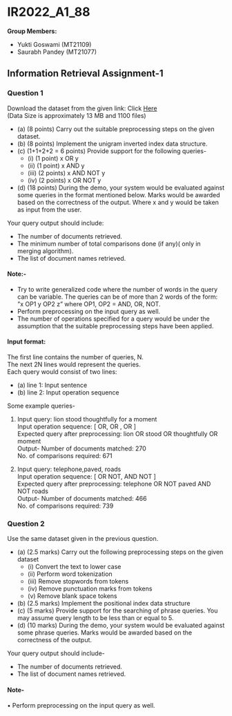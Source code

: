 # IR2022_A1_88
**Group Members:**
- Yukti Goswami (MT21109)
- Saurabh Pandey (MT21077)
 
## Information Retrieval Assignment-1
### Question 1
Download the dataset from the given link: Click [Here](https://drive.google.com/file/d/16adYlhKqYQJW-asoceONEihXmfkIxNw7/view) \
(Data Size is approximately 13 MB and 1100 files) 
- (a) (8 points) Carry out the suitable preprocessing steps on the given dataset. 
- (b) (8 points) Implement the unigram inverted index data structure. 
- (c) (1+1+2+2 = 6 points) Provide support for the following queries- 
   - (i) (1 point) x OR y  
   - (ii) (1 point) x AND y 
   - (iii) (2 points) x AND NOT y 
   - (iv) (2 points) x OR NOT y 
- (d) (18 points) During the demo, your system would be evaluated against some queries in the format
mentioned below. Marks would be awarded based on the correctness of the output.
Where x and y would be taken as input from the user.

Your query output should include:
- The number of documents retrieved.
- The minimum number of total comparisons done (if any)( only in merging algorithm).
- The list of document names retrieved.

#### Note:-
- Try to write generalized code where the number of words in the query can be variable. The queries
can be of more than 2 words of the form: ”x OP1 y OP2 z” where OP1, OP2 = AND, OR, NOT.
- Perform preprocessing on the input query as well.
- The number of operations specified for a query would be under the assumption that the suitable
preprocessing steps have been applied.

#### Input format:
The first line contains the number of queries, N. \
The next 2N lines would represent the queries. \
Each query would consist of two lines:
- (a) line 1: Input sentence
- (b) line 2: Input operation sequence

Some example queries-
1. Input query: lion stood thoughtfully for a moment \
Input operation sequence: [ OR, OR , OR ] \
Expected query after preprocessing: lion OR stood OR thoughtfully OR moment \
Output- Number of documents matched: 270 \
No. of comparisons required: 671

2. Input query: telephone,paved, roads \
Input operation sequence: [ OR NOT, AND NOT ] \
Expected query after preprocessing: telephone OR NOT paved AND NOT roads \
Output- Number of documents matched: 466 \
No. of comparisons required: 739

### Question 2
Use the same dataset given in the previous question.
- (a) (2.5 marks) Carry out the following preprocessing steps on the given dataset
   - (i) Convert the text to lower case
   - (ii) Perform word tokenization
   - (iii) Remove stopwords from tokens
   - (iv) Remove punctuation marks from tokens
   - (v) Remove blank space tokens
- (b) (2.5 marks) Implement the positional index data structure
- (c) (5 marks) Provide support for the searching of phrase queries. You may assume query length to be
less than or equal to 5.
- (d) (10 marks) During the demo, your system would be evaluated against some phrase queries. Marks
would be awarded based on the correctness of the output.

Your query output should include-
- The number of documents retrieved.
- The list of document names retrieved.

#### Note-
• Perform preprocessing on the input query as well.
